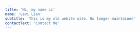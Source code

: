 ```yaml
---
title: 'Hi, my name is'
name: 'Levi Lian'
subtitle: 'This is my old webite site. No longer maintained'
contactText: 'Contact Me'
---
```


